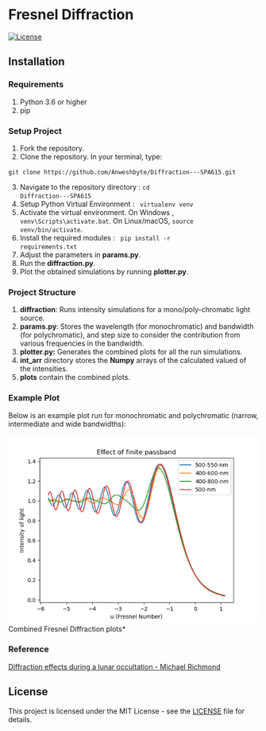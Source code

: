 # Fresnel Diffraction

[![License](https://img.shields.io/badge/License-MIT-blue.svg)](https://opensource.org/licenses/MIT)

## Installation
### Requirements
1. Python 3.6 or higher
2. pip

### Setup Project
1. Fork the repository.
2. Clone the repository. In your terminal, type:
  <pre><code>git clone https://github.com/Anweshbyte/Diffraction---SPA615.git</code></pre>
3. Navigate to the repository directory : <code>cd Diffraction---SPA615</code>
4. Setup Python Virtual Environment : <code> virtualenv venv </code>
5. Activate the virtual environment. On Windows , <code>venv\Scripts\activate.bat</code>. On Linux/macOS, <code>source venv/bin/activate</code>.
5. Install the required modules : <code> pip install -r requirements.txt</code>
6. Adjust the parameters in **params.py**.
6. Run the **diffraction.py**.
7. Plot the obtained simulations by running **plotter.py**.

### Project Structure
1. **diffraction**: Runs intensity simulations for a mono/poly-chromatic light source.
2. **params.py**: Stores the wavelength (for monochromatic) and bandwidth (for polychromatic), and step size to consider the contribution from various frequencies in the bandwidth.
3. **plotter.py:** Generates the combined plots for all the run simulations.
4. **int_arr** directory stores the **Numpy** arrays of the calculated valued of the intensities.
5. **plots** contain the combined plots.

### Example Plot

Below is an example plot run for monochromatic and polychromatic (narrow, intermediate and wide bandwidths):

![Example Plot](plots/Combined_plots.png)
Combined Fresnel Diffraction plots*

### Reference
[Diffraction effects during a lunar occultation - Michael Richmond](http://spiff.rit.edu/richmond/occult/bessel/bessel.html#:~:text=The%20term%20%22Fresnel%20diffraction%22%20is,and%20onto%20a%20distant%20screen.)

## License

This project is licensed under the MIT License - see the [LICENSE](LICENSE) file for details.
